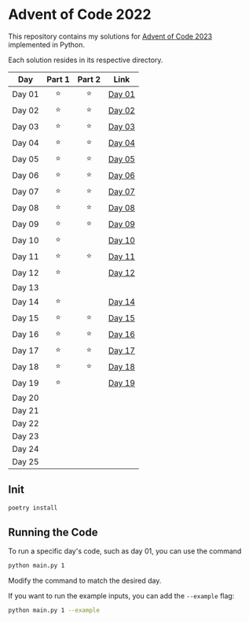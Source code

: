 # Advent of Code 2022

This repository contains my solutions for [Advent of Code 2023](https://adventofcode.com/2023) implemented in Python.

Each solution resides in its respective directory.

| Day    | Part 1 | Part 2 | Link             |
|--------|:------:|:------:|------------------|
| Day 01 |   ⭐    |   ⭐    | [Day 01](day_01) |
| Day 02 |   ⭐    |   ⭐    | [Day 02](day_02) |
| Day 03 |   ⭐    |   ⭐    | [Day 03](day_03) |
| Day 04 |   ⭐    |   ⭐    | [Day 04](day_04) |
| Day 05 |   ⭐    |   ⭐    | [Day 05](day_05) |
| Day 06 |   ⭐    |   ⭐    | [Day 06](day_06) |
| Day 07 |   ⭐    |   ⭐    | [Day 07](day_07) |
| Day 08 |   ⭐    |   ⭐    | [Day 08](day_08) |
| Day 09 |   ⭐    |   ⭐    | [Day 09](day_09) |
| Day 10 |   ⭐    |        | [Day 10](day_10) |
| Day 11 |   ⭐    |   ⭐    | [Day 11](day_11) |
| Day 12 |   ⭐    |        | [Day 12](day_12) |
| Day 13 |        |        |                  |
| Day 14 |   ⭐    |        | [Day 14](day_14) |
| Day 15 |   ⭐    |   ⭐    | [Day 15](day_15) |
| Day 16 |   ⭐    |   ⭐    | [Day 16](day_16) |
| Day 17 |   ⭐    |   ⭐    | [Day 17](day_17) |
| Day 18 |   ⭐    |   ⭐    | [Day 18](day_18) |
| Day 19 |   ⭐    |        | [Day 19](day_19) |
| Day 20 |        |        |                  |
| Day 21 |        |        |                  |
| Day 22 |        |        |                  |
| Day 23 |        |        |                  |
| Day 24 |        |        |                  |
| Day 25 |        |        |                  |

## Init

``` bash
poetry install
```

## Running the Code

To run a specific day's code, such as day 01, you can use the command

``` bash
python main.py 1
```

Modify the command to match the desired day.

If you want to run the example inputs, you can add the `--example` flag:

``` bash
python main.py 1 --example
```
